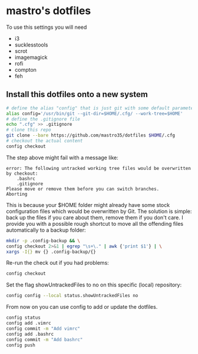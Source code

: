 # mastro's dotfiles

To use this settings you will need

- i3
- sucklesstools
- scrot
- imagemagick
- rofi
- compton
- feh

## Install this dotfiles onto a new system

```bash
# define the alias "config" that is just git with some default parameters
alias config='/usr/bin/git --git-dir=$HOME/.cfg/ --work-tree=$HOME'
# define the .gitignore file
echo ".cfg" >> .gitignore
# clone this repo
git clone --bare https://github.com/mastro35/dotfiles $HOME/.cfg
# checkout the actual content 
config checkout
```

The step above might fail with a message like:

```
error: The following untracked working tree files would be overwritten by checkout:
    .bashrc
    .gitignore
Please move or remove them before you can switch branches.
Aborting
```
This is because your $HOME folder might already have some stock configuration files which would be overwritten by Git. The solution is simple: back up the files if you care about them, remove them if you don't care. I provide you with a possible rough shortcut to move all the offending files automatically to a backup folder:

```bash
mkdir -p .config-backup && \
config checkout 2>&1 | egrep "\s+\." | awk {'print $1'} | \
xargs -I{} mv {} .config-backup/{}
```

Re-run the check out if you had problems:

```bash
config checkout
```

Set the flag showUntrackedFiles to no on this specific (local) repository:

```bash
config config --local status.showUntrackedFiles no
```

From now on you can use config to add or update the dotfiles.
```bash
config status
config add .vimrc
config commit -m "Add vimrc"
config add .bashrc
config commit -m "Add bashrc"
config push
```
